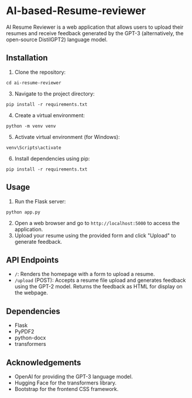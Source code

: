 # AI-based-Resume-reviewer
AI Resume Reviewer is a web application that allows users to upload their resumes and receive feedback generated by the GPT-3 (alternatively, the open-source DistilGPT2) language model.

## Installation

1. Clone the repository:
   
```cd ai-resume-reviewer```

3. Navigate to the project directory:

```pip install -r requirements.txt```

4. Create a virtual environment:

```python -m venv venv```

5. Activate virtual environment (for Windows):

```venv\Scripts\activate```

6. Install dependencies using pip:

```pip install -r requirements.txt```

## Usage

1. Run the Flask server:

```python app.py```

2. Open a web browser and go to `http://localhost:5000` to access the application.
3. Upload your resume using the provided form and click "Upload" to generate feedback.

## API Endpoints

- `/`: Renders the homepage with a form to upload a resume.
- `/upload` (POST): Accepts a resume file upload and generates feedback using the GPT-2 model. Returns the feedback as HTML for display on the webpage.

## Dependencies

- Flask
- PyPDF2
- python-docx
- transformers

## Acknowledgements

- OpenAI for providing the GPT-3 language model.
- Hugging Face for the transformers library.
- Bootstrap for the frontend CSS framework.

